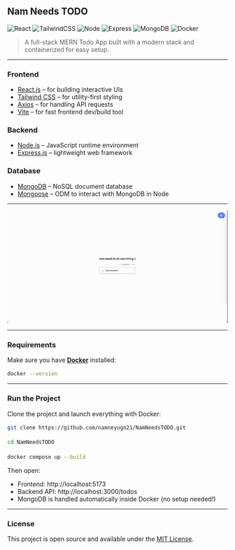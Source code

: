 ## Nam Needs TODO
![React](https://img.shields.io/badge/React-20232A?style=for-the-badge&logo=react&logoColor=61DAFB)
![TailwindCSS](https://img.shields.io/badge/Tailwind_CSS-06B6D4?style=for-the-badge&logo=tailwindcss&logoColor=white)
![Node](https://img.shields.io/badge/node.js-339933?style=for-the-badge&logo=Node.js&logoColor=white)
![Express](https://img.shields.io/badge/Express.js-404D59?style=for-the-badge)
![MongoDB](https://img.shields.io/badge/MongoDB-4EA94B?style=for-the-badge&logo=mongodb&logoColor=white)
![Docker](https://img.shields.io/badge/docker-257bd6?style=for-the-badge&logo=docker&logoColor=white)

> A full-stack MERN Todo App built with a modern stack and containerized for easy setup.

---

### Frontend
- [React.js](https://reactjs.org/) – for building interactive UIs
- [Tailwind CSS](https://tailwindcss.com/) – for utility-first styling
- [Axios](https://axios-http.com/) – for handling API requests
- [Vite](https://vitejs.dev/) – for fast frontend dev/build tool

### Backend
- [Node.js](https://nodejs.org/) – JavaScript runtime environment
- [Express.js](https://expressjs.com/) – lightweight web framework

### Database
- [MongoDB](https://www.mongodb.com/) – NoSQL document database
- [Mongoose](https://mongoosejs.com/) – ODM to interact with MongoDB in Node

---

![image](./frontend/src/assets/demo.gif)

---

### Requirements

Make sure you have [**Docker**](https://www.docker.com/products/docker-desktop) installed:
```bash
docker --version
```

---

### Run the Project
Clone the project and launch everything with Docker:
```bash
git clone https://github.com/namneyugn21/NamNeedsTODO.git

cd NamNeedsTODO

docker compose up --build
```
Then open:
- Frontend: http://localhost:5173
- Backend API: http://localhost:3000/todos
- MongoDB is handled automatically inside Docker (no setup needed!)

---

### License

This project is open source and available under the [MIT License](LICENSE).
